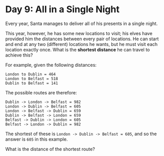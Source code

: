 # Day 9: All in a Single Night
Every year, Santa manages to deliver all of his presents in a single night.

This year, however, he has some new locations to visit; his elves have provided him the distances between every pair 
of locations. He can start and end at any two (different) locations he wants, but he must visit each location exactly 
once. What is the **shortest distance** he can travel to achieve this?

For example, given the following distances:
```
London to Dublin = 464
London to Belfast = 518
Dublin to Belfast = 141
```
The possible routes are therefore:
```
Dublin -> London -> Belfast = 982
London -> Dublin -> Belfast = 605
London -> Belfast -> Dublin = 659
Dublin -> Belfast -> London = 659
Belfast -> Dublin -> London = 605
Belfast -> London -> Dublin = 982
```
The shortest of these is `London -> Dublin -> Belfast = 605`, and so the answer is `605` in this example.

What is the distance of the shortest route?
